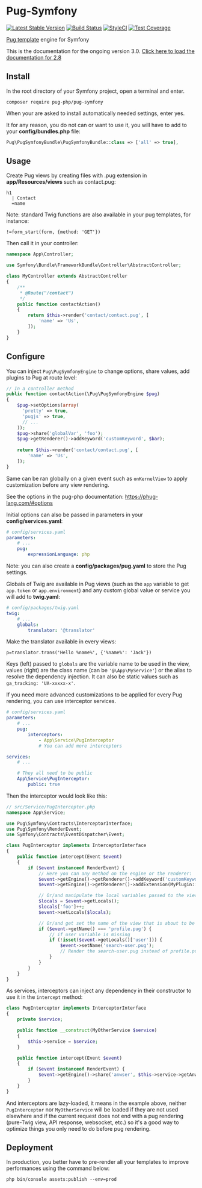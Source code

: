 # Pug-Symfony
[![Latest Stable Version](https://poser.pugx.org/pug-php/pug-symfony/v/stable.png)](https://packagist.org/packages/pug-php/pug-symfony)
[![Build Status](https://travis-ci.org/pug-php/pug-symfony.svg?branch=master)](https://travis-ci.org/pug-php/pug-symfony)
[![StyleCI](https://styleci.io/repos/61784988/shield?style=flat)](https://styleci.io/repos/61784988)
[![Test Coverage](https://codeclimate.com/github/pug-php/pug-symfony/badges/coverage.svg)](https://codecov.io/github/pug-php/pug-symfony?branch=master)

[Pug template](https://phug-lang.com/) engine for Symfony

This is the documentation for the ongoing version 3.0. [Click here to load the documentation for 2.8](https://github.com/pug-php/pug-symfony/tree/2.8.0#pug-symfony)

## Install

In the root directory of your Symfony project, open a terminal and enter.
```shell
composer require pug-php/pug-symfony
```
When your are asked to install automatically needed settings, enter yes.

It for any reason, you do not can or want to use it, you will have to add to
your **config/bundles.php** file:

```php
Pug\PugSymfonyBundle\PugSymfonyBundle::class => ['all' => true],
```

## Usage

Create Pug views by creating files with .pug extension
in **app/Resources/views** such as contact.pug:
```pug
h1
  | Contact
  =name
```

Note: standard Twig functions are also available in your pug templates, for instance:
```pug
!=form_start(form, {method: 'GET'})
```

Then call it in your controller:
```php
namespace App\Controller;

use Symfony\Bundle\FrameworkBundle\Controller\AbstractController;

class MyController extends AbstractController
{
    /**
     * @Route("/contact")
     */
    public function contactAction()
    {
        return $this->render('contact/contact.pug', [
            'name' => 'Us',
        ]);
    }
}
```

## Configure

You can inject `Pug\PugSymfonyEngine` to change options, share values, add plugins to Pug
at route level:

```php
// In a controller method
public function contactAction(\Pug\PugSymfonyEngine $pug)
{
    $pug->setOptions(array(
      'pretty' => true,
      'pugjs' => true,
      // ...
    ));
    $pug->share('globalVar', 'foo');
    $pug->getRenderer()->addKeyword('customKeyword', $bar);
    
    return $this->render('contact/contact.pug', [
        'name' => 'Us',
    ]);
}
```

Same can be ran globally on a given event such as `onKernelView` to apply customization before any
view rendering.

See the options in the pug-php documentation: https://phug-lang.com/#options

Initial options can also be passed in parameters in your **config/services.yaml**:
```yaml
# config/services.yaml
parameters:
    # ...
    pug:
        expressionLanguage: php
```

Note: you can also create a **config/packages/pug.yaml** to store the Pug settings.

Globals of Twig are available in Pug views (such as the `app` variable to get `app.token` or `app.environment`)
and any custom global value or service you will add to **twig.yaml**:
```yaml
# config/packages/twig.yaml
twig:
    # ...
    globals:
        translator: '@translator'

```

Make the translator available in every views:
```pug
p=translator.trans('Hello %name%', {'%name%': 'Jack'})
```

Keys (left) passed to `globals` are the variable name to be used in the view, values (right) are
the class name (can be `'@\App\MyService'`) or the alias to resolve the dependency injection. It
can also be static values such as `ga_tracking: 'UA-xxxxx-x'`.

If you need more advanced customizations to be applied for every Pug rendering,
you can use interceptor services.
```yaml
# config/services.yaml
parameters:
    # ...
    pug:
        interceptors:
            - App\Service\PugInterceptor
            # You can add more interceptors

services:
    # ...

    # They all need to be public
    App\Service\PugInterceptor:
        public: true
```

Then the interceptor would look like this:
```php
// src/Service/PugInterceptor.php
namespace App\Service;

use Pug\Symfony\Contracts\InterceptorInterface;
use Pug\Symfony\RenderEvent;
use Symfony\Contracts\EventDispatcher\Event;

class PugInterceptor implements InterceptorInterface
{
    public function intercept(Event $event)
    {
        if ($event instanceof RenderEvent) {
            // Here you can any method on the engine or the renderer:
            $event->getEngine()->getRenderer()->addKeyword('customKeyword', $bar);
            $event->getEngine()->getRenderer()->addExtension(MyPlugin::class);

            // Or/and manipulate the local variables passed to the view:
            $locals = $event->getLocals();
            $locals['foo']++;
            $event->setLocals($locals);

            // Or/and get set the name of the view that is about to be rendered:
            if ($event->getName() === 'profile.pug') {
                // if user variable is missing
                if (!isset($event->getLocals()['user'])) {
                    $event->setName('search-user.pug');
                    // Render the search-user.pug instead of profile.pug
                }
            }
        }
    }
}
```

As services, interceptors can inject any dependency in their constructor to
use it in the `intercept` method:
```php
class PugInterceptor implements InterceptorInterface
{
    private $service;

    public function __construct(MyOtherService $service)
    {
        $this->service = $service;
    }

    public function intercept(Event $event)
    {
        if ($event instanceof RenderEvent) {
            $event->getEngine()->share('anwser', $this->service->getAnwser());
        }
    }
}
```

And interceptors are lazy-loaded, it means in the example above, neither `PugInterceptor`
nor `MyOtherService` will be loaded if they are not used elsewhere and if the current request
does not end with a pug rendering (pure-Twig view, API response, websocket, etc.) so it's a
good way to optimize things you only need to do before pug rendering.

## Deployment

In production, you better have to pre-render all your templates to improve performances using the
command below:
```shell
php bin/console assets:publish --env=prod
```
